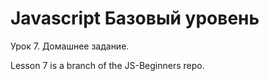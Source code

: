 Javascript Базовый уровень
==========================

Урок 7. Домашнее задание.

Lesson 7 is a branch of the JS-Beginners repo.
